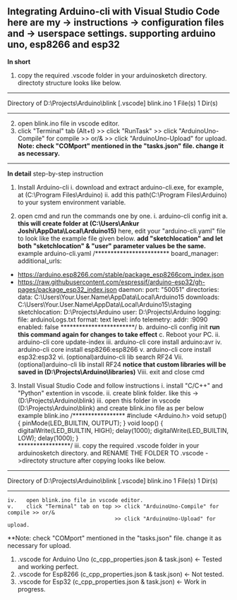 Integrating Arduino-cli with Visual Studio Code
here are my -> instructions -> configuration files and -> userspace settings.
**supporting arduino uno, esp8266 and esp32**
-------------------------------------------------------------------------------

**In short**
1.  copy the required .vscode folder in your arduinosketch directory.
    directoty structure looks like below.
*****************************************
Directory of D:\Projects\Arduino\blink
[.vscode]   blink.ino
                  1 File(s)
                  1 Dir(s)
*****************************************
2. open blink.ino file in vscode editor.
3. click "Terminal" tab (Alt+t) >> click "RunTask"  >> click "ArduinoUno-Compile" for compile >> or/&
                                                    >> click "ArduinoUno-Upload" for upload.
**Note: check "COMport" mentioned in the "tasks.json" file. change it as necessary.**
-------------------------------------------------------------------------------

**In detail**
step-by-step instruction
1. Install Arduino-cli 
    i.  download and extract arduino-cli.exe, for example, at (C:\Program Files\Arduino\)
    ii. add this path(C:\Program Files\Arduino\) to your system environment variable.

2. open cmd and run the commands one by one.
    i.  arduino-cli config init
        a.  **this will create folder at (C:\Users\Ankur Joshi\AppData\Local\Arduino15\)**
            here, edit your "arduino-cli.yaml" file to look like the example file given below.
            **add "sketchlocation" and let both "sketchlocation" & "user" parameter values be the same.**
example arduino-cli.yaml
/************************
board_manager:
  additional_urls:
  - https://arduino.esp8266.com/stable/package_esp8266com_index.json
  - https://raw.githubusercontent.com/espressif/arduino-esp32/gh-pages/package_esp32_index.json
daemon:
  port: "50051"
directories:
  data: C:\Users\Your.User.Name\AppData\Local\Arduino15
  downloads: C:\Users\Your.User.Name\AppData\Local\Arduino15\staging
  sketchlocation: D:\Projects\Arduino
  user: D:\Projects\Arduino
logging:
  file: arduinoLogs.txt
  format: text
  level: info
telemetry:
  addr: :9090
  enabled: false
************************/ 
        b.  arduino-cli config init
            **run this command again for changes to take effect**
        c.  Reboot your PC.
    ii.   arduino-cli core update-index
    iii.  arduino-cli core install arduino:avr
    iv.   arduino-cli core install esp8266:esp8266
    v.    arduino-cli core install esp32:esp32
    vi.   (optional)arduino-cli lib search RF24
    Vii.  (optional)arduino-cli lib install RF24
          **notice that custom libraries will be saved in (D:\Projects\Arduino\libraries\)**
    Viii. exit and close cmd
          
3. Install Visual Studio Code and follow instructions
    i.    install "C/C++" and "Python" extention in vscode.
    ii.   create blink folder. like this -> (D:\Projects\Arduino\blink\)
    iii.  open this folder in vscode (D:\Projects\Arduino\blink\) and create blink.ino file as per below
example blink.ino
/*****************
#include <Arduino.h>
void setup() {
  pinMode(LED_BUILTIN, OUTPUT);
}
void loop() {
  digitalWrite(LED_BUILTIN, HIGH);
  delay(1000);
  digitalWrite(LED_BUILTIN, LOW);
  delay(1000);
}     
*****************/
    iii.  copy the required .vscode folder in your arduinosketch directory.
          and RENAME THE FOLDER TO .vscode
        ->directoty structure after copying looks like below.
*****************************************
Directory of D:\Projects\Arduino\blink
[.vscode]   blink.ino
                  1 File(s)
                  1 Dir(s)
*****************************************
    iv.   open blink.ino file in vscode editor.
    v.    click "Terminal" tab on top >> click "ArduinoUno-Compile" for compile >> or/&
                                      >> click "ArduinoUno-Upload" for upload.
**Note: check "COMport" mentioned in the "tasks.json" file. change it as necessary for upload.

1. .vscode for Arduino Uno (c_cpp_properties.json & task.json) <- Tested and working perfect.
2. .vscode for Esp8266 (c_cpp_properties.json & task.json) <- Not tested.
3. .vscode for Esp32 (c_cpp_properties.json & task.json) <- Work in progress.